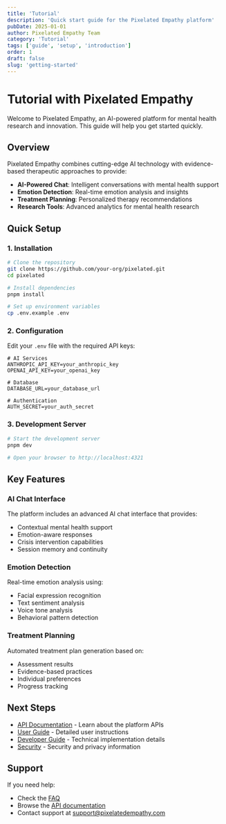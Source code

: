 ```yaml
---
title: 'Tutorial'
description: 'Quick start guide for the Pixelated Empathy platform'
pubDate: 2025-01-01
author: Pixelated Empathy Team
category: 'Tutorial'
tags: ['guide', 'setup', 'introduction']
order: 1
draft: false
slug: 'getting-started'
---
```


# Tutorial with Pixelated Empathy

Welcome to Pixelated Empathy, an AI-powered platform for mental health research and innovation. This guide will help you get started quickly.

## Overview

Pixelated Empathy combines cutting-edge AI technology with evidence-based therapeutic approaches to provide:

- **AI-Powered Chat**: Intelligent conversations with mental health support
- **Emotion Detection**: Real-time emotion analysis and insights
- **Treatment Planning**: Personalized therapy recommendations
- **Research Tools**: Advanced analytics for mental health research

## Quick Setup

### 1. Installation

```bash
# Clone the repository
git clone https://github.com/your-org/pixelated.git
cd pixelated

# Install dependencies
pnpm install

# Set up environment variables
cp .env.example .env
```

### 2. Configuration

Edit your `.env` file with the required API keys:

```env
# AI Services
ANTHROPIC_API_KEY=your_anthropic_key
OPENAI_API_KEY=your_openai_key

# Database
DATABASE_URL=your_database_url

# Authentication
AUTH_SECRET=your_auth_secret
```

### 3. Development Server

```bash
# Start the development server
pnpm dev

# Open your browser to http://localhost:4321
```

## Key Features

### AI Chat Interface

The platform includes an advanced AI chat interface that provides:

- Contextual mental health support
- Emotion-aware responses
- Crisis intervention capabilities
- Session memory and continuity

### Emotion Detection

Real-time emotion analysis using:

- Facial expression recognition
- Text sentiment analysis
- Voice tone analysis
- Behavioral pattern detection

### Treatment Planning

Automated treatment plan generation based on:

- Assessment results
- Evidence-based practices
- Individual preferences
- Progress tracking

## Next Steps

- [API Documentation](/docs/api-overview) - Learn about the platform APIs
- [User Guide](/docs/user-guide) - Detailed user instructions
- [Developer Guide](/docs/developer-guide) - Technical implementation details
- [Security](/docs/security) - Security and privacy information

## Support

If you need help:

- Check the [FAQ](/docs/faq)
- Browse the [API documentation](/api-docs)
- Contact support at support@pixelatedempathy.com 